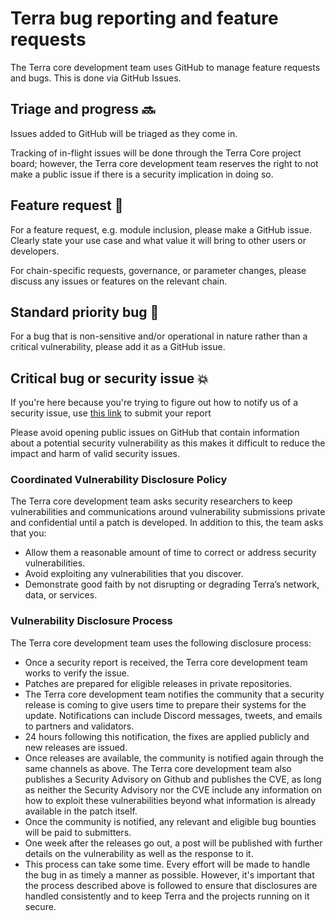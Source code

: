 # Terra bug reporting and feature requests

The Terra core development team uses GitHub to manage feature requests and bugs. This is done via GitHub Issues.

## Triage and progress 🔜

Issues added to GitHub will be triaged as they come in.

Tracking of in-flight issues will be done through the Terra Core project board; however, the Terra core development team reserves the right to not make a public issue if there is a security implication in doing so.

## Feature request 🚀

For a feature request, e.g. module inclusion, please make a GitHub issue. Clearly state your use case and what value it will bring to other users or developers.

For chain-specific requests, governance, or parameter changes, please discuss any issues or features on the relevant chain. 

## Standard priority bug 🐛

For a bug that is non-sensitive and/or operational in nature rather than a critical vulnerability, please add it as a GitHub issue.

## Critical bug or security issue 💥

If you're here because you're trying to figure out how to notify us of a security issue, use [this link](https://www.terra.money/bugcrowd) to submit your report

Please avoid opening public issues on GitHub that contain information about a potential security vulnerability as this makes it difficult to reduce the impact and harm of valid security issues.

### Coordinated Vulnerability Disclosure Policy

 The Terra core development team asks security researchers to keep vulnerabilities and communications around vulnerability submissions private and confidential until a patch is developed. In addition to this, the team asks that you:

- Allow them a reasonable amount of time to correct or address security vulnerabilities.
- Avoid exploiting any vulnerabilities that you discover.
- Demonstrate good faith by not disrupting or degrading Terra’s network, data, or services. 

### Vulnerability Disclosure Process

The Terra core development team uses the following disclosure process:

- Once a security report is received, the Terra core development team works to verify the issue.
- Patches are prepared for eligible releases in private repositories.
- The Terra core development team notifies the community that a security release is coming to give users time to prepare their systems for the update. Notifications can include Discord messages, tweets, and emails to partners and validators.
- 24 hours following this notification, the fixes are applied publicly and new releases are issued.
- Once releases are available, the community is notified again through the same channels as above.  The Terra core development team also publishes a Security Advisory on Github and publishes the CVE, as long as neither the Security Advisory nor the CVE include any information on how to exploit these vulnerabilities beyond what information is already available in the patch itself.
- Once the community is notified, any relevant and eligible bug bounties will be paid to submitters.
- One week after the releases go out, a post will be published with further details on the vulnerability as well as the response to it.
- This process can take some time. Every effort will be made to handle the bug in as timely a manner as possible. However, it's important that the process described above is followed to ensure that disclosures are handled consistently and to keep Terra and the projects running on it secure.
